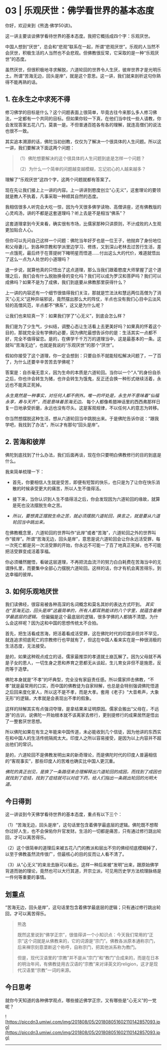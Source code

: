 # 03 | 乐观厌世：佛学看世界的基本态度

你好，欢迎来到《熊逸·佛学50讲》。

这一讲主要谈谈佛学看待世界的基本态度。我把它概括成四个字：乐观厌世。

中国人想到“厌世”，总会和“悲观”联系在一起，所谓“悲观厌世”。乐观的人当然不会厌世，积极生活的人当然也不会悲观。但佛教很反常，它采取的是一种“乐观厌世”的态度。

虽然厌世，但很积极地寻求解脱，六道轮回的世界令人生厌，彼岸世界才是光明乐土。所谓“苦海无边，回头是岸”，就是这个意思。这一讲，我们就来剖析这句你熟得不能再熟的话。

## 1. 在永生之中求死不得

修习佛学的目标是什么？这个问题表面上很简单，毕竟古往今来那么多人修习佛法，一定都有一个共同的目标。但如果你较一下真，在他们当中找一些人请教，你会发现答案五花八门，莫衷一是。不但普通百姓各有各的理解，就连高僧们的说法也很不一致。

其实追本溯源的话，佛陀当初创教，仅仅为了解决一个很具体的人生问题。所以这一讲，我们要解决下面这两个问题：

> （1）佛陀想要解决的这个很具体的人生问题到底是怎样一个问题？
> 
> （2）为什么一个简单的问题越变越模糊，忘记初心的人越来越多？

理解了“乐观厌世”这四个字，这两个问题就都有答案了。

现在先让我们接上上一讲的内容。上一讲讲到愍度创立“心无义”，这套理论的要领就是教人不执着，凡事采取一种顺其自然的态度。

我相信很多人听完会大吃一惊，因为今天很多佛学读物、高僧讲座，还有佛教版的心灵鸡汤，讲的不都是这套道理吗？听上去是不是相当“佛系”？

这套道理拿到今天来看，确实很有市场，比儒家那种只讲原则，不计成败的人生观更加贴合人心。

但你可以先问自己这样一个问题：佛陀当年好歹也是一位王子，他抛弃了身份地位和父母妻儿，到各种宗教和学派里边学习、修炼，又到深山老林去过苦行生活，差一点饿死，最后终于在菩提树下睹明星而悟道……付出这么大的代价，难道就悟出了这么一点为人处世的小道理吗？

退一步说，就算他真的只悟出了这点道理，那么当我们跟着愍度大师掌握了这个道理之后，我们会有什么脱胎换骨的变化吗？我们可以成为罗汉和菩萨吗？我们可以成佛吗？如果不是为了成佛，我们到底要从佛教那里获得什么？

上一讲的内容还有一个细节很值得我们关注，那就是竺法汰和慧远两位高僧为了消灭“心无义”这种异端邪说，竟然摆出那么大的阵仗，半点也没有我们心目中云淡风轻的高僧风范，半点都不“佛系”，这又是为什么呢？

让我们也来较真一下：如果我们学了“心无义”，到底会怎么样？

我们是为了少生气，少纠结，调整心态让生活看上去更美好吗？如果真的怀着这个目的，那就完全没有学佛的必要，因为佛陀最想告诉你的是：生活其实一点都不好，完全不值得留恋。是的，在佛学千千万万的道理当中，这是最基本的一条。这就叫“苦海无边”，也就是我说的“乐观厌世”的那个“厌世”。

假如你接受了这个道理，你一定会想到：只要自杀不就能轻松解决问题了，一了百了，为什么还要辛辛苦苦去学佛呢？

答案是：自杀毫无意义，因为生命的本质是六道轮回。当你以一个“人”的身份自杀之后，你也许会转生为猪，也许会转生为饿鬼，反正还会换一种形式继续活着，永远也不能真正死掉。

 *永生竟然是一种事实，对任何人都不例外。唯一的坏处是，永生并不意味着“仙福永享，寿与天齐”，而是意味着苦海无边。* 每个人都像希腊神话里的西西弗那样日复一日地承受折磨，永远也没有尽头。这是客观规律，不以任何人的意志为转移。

你当然想摆脱这种生活，想从六道轮回当中跳脱出来。于是佛陀告诉你说：“跟我学吧，我找到了办法”，所以才有那句“回头是岸”。

## 2. 苦海和彼岸

佛陀到底找到了什么办法，我们后面再谈，现在你只要明白佛教修行的目的到底是什么。

我来简单梳理一下：

* 首先，你要相信人生就是受苦，即便有短暂的快乐，也只是为了让你在快乐消散的时候承受更大的痛苦，所以人生不值得活。

* 接下来，当你认识到人生不值得活之后，你会发现因为六道轮回的缘故，就算是死也没法摆脱生命之苦。

* *所以，要想真正摆脱生命之苦，就必须摆脱六道轮回，换言之，就是要从六道轮回当中跳出来。* 

在佛教概念里，六道轮回的世界叫作“此岸”或者“苦海”，六道轮回之外的世界叫作“彼岸”。所谓“苦海无边，回头是岸”，意思是说六道轮回会让你永远活受罪，每一次死亡都是另一次活受罪的开始，你永远不可能一了百了地真正死掉，也不可能把活受罪变成活着享福。

你必须幡然醒悟，看破这层道理，不再把流血流汗的努力白白耗费在苦海当中的无谓挣扎里，而要集中全部心力摆脱六道轮回。这样的话，你才有机会离苦得乐，到达幸福的彼岸。

## 3. 如何乐观地厌世

我们读佛经，很容易被各种高深的名词概念和莫名其妙的表达方式吓到。 *其实在“苦海无边，回头是岸”这最简单的，所有人都耳熟能详的八个字里，就蕴含着佛学最底层的逻辑。* 但偏偏是这个最底层的逻辑，很多学佛的人都搞不清楚。为什么会这样呢？因为这和中国的思想传统太不合拍。

首先，把生活看成苦海，把活着看成活受罪，这在佛陀时代的印度非但并不罕见，就连追求彻底死亡的宗教修行也早就有了，但这在中国人看来实在是一种很消极的生活态度，无法接受。

是的，如果这种观点成立的话，儒家最推崇的孝道就土崩瓦解了。因为父母就不再是子女的恩人，一切生身之恩和养育之恩都无从谈起，生儿育女非但不是施恩，反而等于造孽。

佛陀本身就是“不孝”的坏典型，完全没有家庭责任感。所以儒家抨击佛教，“不孝”就是最常用的口实，而中国的佛教徒为自家辩解，也总是会特别强调佛陀悟道之后回来度化家人，所以这不是不孝，而是大孝。套用《老子》“大音希声，大象无形”的逻辑，大孝就是会表现出不孝的假象。

这样的辩解其实有点强词夺理，是拿结果来证明原因。儒家会搬出“父母在，不远游”的古训，说佛陀一开始根本就不该离家去修行，更别提修行的成果居然是悟出了一整套厌世思想。

所以佛陀如果在有生之年能来中国传道，未必能收到几个信徒，因为他讲的东西实在和中国人的生活传统隔阂太大。印度人之所以容易接受，是因为以上内容并不超出他们的常识。

是的，六道轮回不是佛教发明出来的新奇理论，而是佛陀时代的印度人普遍相信的“客观事实”，那些印度人的苦难也确实比中国人更沉重。

 *佛陀的真正创见，是换了一条路径来合理解释出六道轮回的成因，而找到了成因也就找到了症结，找到了症结就可以对症下药，给人们指出一条跳出轮回的光明大道。*

## 今日得到

这一讲谈到今天佛学看待世界的基本态度，重点有以下三个：

（1）“苦海无边，回头是岸”，这句话里包含着佛学最底层的逻辑。佛陀既不想帮你过好人生，也不会保佑你升官发财。生活的一切都是痛苦，只有通过修行跳出轮回，才可以离苦得乐。

（2）这个很简单的道理后来被五花八门的教派和层出不穷的佛经彻底模糊掉了，以至于佛教虽然流传很广，但最核心的目的反而让人看不清了。

（3）从“心无义”的来龙去脉可以看出，这样一种后来被“发明”出来，跟原始佛学背道而驰的理论，竟然也可以大行其道，开宗立派，可见用历史学方法梳理脉络是一件何等重要的事情。

## 划重点

“苦海无边，回头是岸”，这句话里包含着佛学最底层的逻辑；只有通过修行跳出轮回，才可以离苦得乐。

> 熊逸
> 
> 既然这里说到“佛学正宗”，很值得讲一个小知识点：今天我们常用的“正宗”这个词就是从佛教来的，它的词源是“宗门”。佛教各派原本通称宗门，后来禅宗刻意垄断这个称呼，自称宗门，把其他派系称为教门。
> 
> 但是，现代汉语里的“宗教”并不是从“宗门”和“教门”合成来的，而是在日本的明治年间，有佛教徒用古汉语的“宗教”来对译英文的religion，这才是现代汉语里“宗教”一词的来源。

## 今日思考

就你今天知道的各种佛学观点，哪些接近佛学正宗，又有哪些是“心无义”的一党呢？

![https://piccdn3.umiwi.com/img/201808/05/201808051602110142857093.jpg](https://piccdn3.umiwi.com/img/201808/05/201808051602110142857093.jpg)

---
